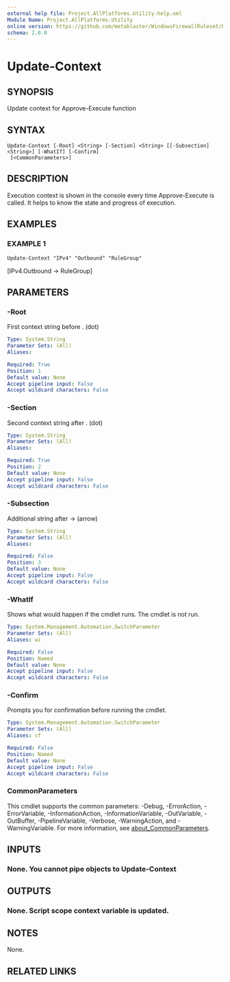 ```yaml
---
external help file: Project.AllPlatforms.Utility-help.xml
Module Name: Project.AllPlatforms.Utility
online version: https://github.com/metablaster/WindowsFirewallRuleset/blob/master/Modules/Project.AllPlatforms.Utility/Help/en-US/Update-Context.md
schema: 2.0.0
---
```


# Update-Context

## SYNOPSIS

Update context for Approve-Execute function

## SYNTAX

```none
Update-Context [-Root] <String> [-Section] <String> [[-Subsection] <String>] [-WhatIf] [-Confirm]
 [<CommonParameters>]
```

## DESCRIPTION

Execution context is shown in the console every time Approve-Execute is called.
It helps to know the state and progress of execution.

## EXAMPLES

### EXAMPLE 1

```none
Update-Context "IPv4" "Outbound" "RuleGroup"
```

\[IPv4.Outbound -\> RuleGroup\]

## PARAMETERS

### -Root

First context string before .
(dot)

```yaml
Type: System.String
Parameter Sets: (All)
Aliases:

Required: True
Position: 1
Default value: None
Accept pipeline input: False
Accept wildcard characters: False
```

### -Section

Second context string after .
(dot)

```yaml
Type: System.String
Parameter Sets: (All)
Aliases:

Required: True
Position: 2
Default value: None
Accept pipeline input: False
Accept wildcard characters: False
```

### -Subsection

Additional string after -\> (arrow)

```yaml
Type: System.String
Parameter Sets: (All)
Aliases:

Required: False
Position: 3
Default value: None
Accept pipeline input: False
Accept wildcard characters: False
```

### -WhatIf

Shows what would happen if the cmdlet runs.
The cmdlet is not run.

```yaml
Type: System.Management.Automation.SwitchParameter
Parameter Sets: (All)
Aliases: wi

Required: False
Position: Named
Default value: None
Accept pipeline input: False
Accept wildcard characters: False
```

### -Confirm

Prompts you for confirmation before running the cmdlet.

```yaml
Type: System.Management.Automation.SwitchParameter
Parameter Sets: (All)
Aliases: cf

Required: False
Position: Named
Default value: None
Accept pipeline input: False
Accept wildcard characters: False
```

### CommonParameters

This cmdlet supports the common parameters: -Debug, -ErrorAction, -ErrorVariable, -InformationAction, -InformationVariable, -OutVariable, -OutBuffer, -PipelineVariable, -Verbose, -WarningAction, and -WarningVariable. For more information, see [about_CommonParameters](http://go.microsoft.com/fwlink/?LinkID=113216).

## INPUTS

### None. You cannot pipe objects to Update-Context

## OUTPUTS

### None. Script scope context variable is updated.

## NOTES

None.

## RELATED LINKS
